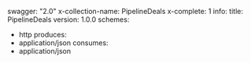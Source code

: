 swagger: "2.0"
x-collection-name: PipelineDeals
x-complete: 1
info:
  title: PipelineDeals
  version: 1.0.0
schemes:
- http
produces:
- application/json
consumes:
- application/json